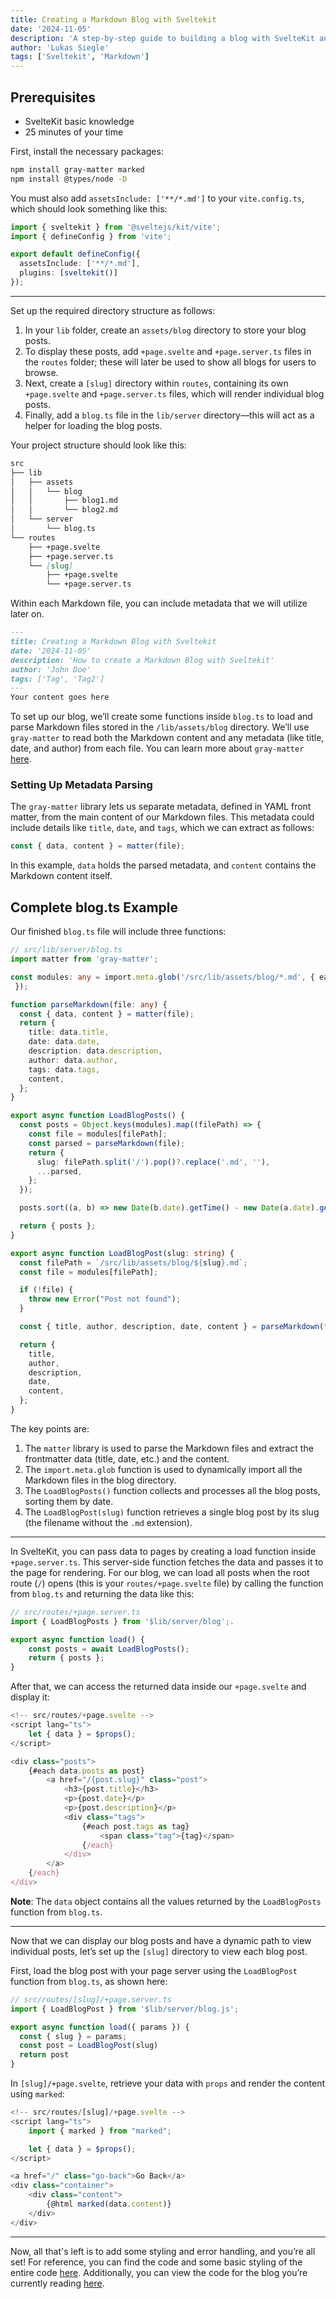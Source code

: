 ```yaml
---
title: Creating a Markdown Blog with Sveltekit
date: '2024-11-05'
description: 'A step-by-step guide to building a blog with SvelteKit and Markdown'
author: 'Lukas Siegle'
tags: ['Sveltekit', 'Markdown']
---
```

## Prerequisites
- SvelteKit basic knowledge
- 25 minutes of your time

First, install the necessary packages:

```bash
npm install gray-matter marked
npm install @types/node -D

```
You must also add `assetsInclude: ['**/*.md']` to your `vite.config.ts`, which should look something like this:

```typescript
import { sveltekit } from '@sveltejs/kit/vite';
import { defineConfig } from 'vite';

export default defineConfig({
  assetsInclude: ['**/*.md'],
  plugins: [sveltekit()]
});
```

---

Set up the required directory structure as follows:

1. In your `lib` folder, create an `assets/blog` directory to store your blog posts.
2. To display these posts, add `+page.svelte` and `+page.server.ts` files in the `routes` folder; these will later be used to show all blogs for users to browse.
3. Next, create a `[slug]` directory within `routes`, containing its own `+page.svelte` and `+page.server.ts` files, which will render individual blog posts.
4. Finally, add a `blog.ts` file in the `lib/server` directory—this will act as a helper for loading the blog posts.

Your project structure should look like this:

```markdown
src
├── lib
│   ├── assets
│   │   └── blog
│   │       ├── blog1.md 
│   │       └── blog2.md
│   └── server
│       └── blog.ts
└── routes
    ├── +page.svelte 
    ├── +page.server.ts
    └── [slug]
        ├── +page.svelte 
        └── +page.server.ts
```

Within each Markdown file, you can include metadata that we will utilize later on.

```markdown
---
title: Creating a Markdown Blog with Sveltekit
date: '2024-11-05'
description: 'How to create a Markdown Blog with Sveltekit'
author: 'John Doe'
tags: ['Tag', 'Tag2']
---
Your content goes here
```
To set up our blog, we’ll create some functions inside `blog.ts` to load and parse Markdown files stored in the `/lib/assets/blog` directory. We’ll use `gray-matter` to read both the Markdown content and any metadata (like title, date, and author) from each file. You can learn more about `gray-matter` [here](https://www.npmjs.com/package/gray-matter).

### Setting Up Metadata Parsing

The `gray-matter` library lets us separate metadata, defined in YAML front matter, from the main content of our Markdown files. This metadata could include details like `title`, `date`, and `tags`, which we can extract as follows:

```typescript
const { data, content } = matter(file);
```

In this example, `data` holds the parsed metadata, and `content` contains the Markdown content itself.

## Complete blog.ts Example

Our finished `blog.ts` file will include three functions:

```typescript
// src/lib/server/blog.ts
import matter from 'gray-matter';

const modules: any = import.meta.glob('/src/lib/assets/blog/*.md', { eager: true, query: '?raw', import: 'default'
 });

function parseMarkdown(file: any) {
  const { data, content } = matter(file);
  return {
    title: data.title,
    date: data.date,
    description: data.description,
    author: data.author,
    tags: data.tags,
    content,
  };
}

export async function LoadBlogPosts() {
  const posts = Object.keys(modules).map((filePath) => {
    const file = modules[filePath];
    const parsed = parseMarkdown(file);
    return {
      slug: filePath.split('/').pop()?.replace('.md', ''),
      ...parsed,
    };
  });

  posts.sort((a, b) => new Date(b.date).getTime() - new Date(a.date).getTime());

  return { posts };
}

export async function LoadBlogPost(slug: string) {
  const filePath = `/src/lib/assets/blog/${slug}.md`;
  const file = modules[filePath];

  if (!file) {
    throw new Error("Post not found");
  }

  const { title, author, description, date, content } = parseMarkdown(file);

  return {
    title,
    author,
    description,
    date,
    content,
  };
}
```

The key points are:

1. The `matter` library is used to parse the Markdown files and extract the frontmatter data (title, date, etc.) and the content.
2. The `import.meta.glob` function is used to dynamically import all the Markdown files in the blog directory.
3. The `LoadBlogPosts()` function collects and processes all the blog posts, sorting them by date.
4. The `LoadBlogPost(slug)` function retrieves a single blog post by its slug (the filename without the `.md` extension).



---

In SvelteKit, you can pass data to pages by creating a load function inside `+page.server.ts`. This server-side function fetches the data and passes it to the page for rendering. For our blog, we can load all posts when the root route (`/`) opens (this is your `routes/+page.svelte` file) by calling the function from `blog.ts` and returning the data like this:

```typescript
// src/routes/+page.server.ts
import { LoadBlogPosts } from '$lib/server/blog';. 

export async function load() {
    const posts = await LoadBlogPosts();
    return { posts };
}
```
After that, we can access the returned data inside our `+page.svelte` and display it:

```typescript
<!-- src/routes/+page.svelte -->
<script lang="ts">
    let { data } = $props();
</script>

<div class="posts">
    {#each data.posts as post}
        <a href="/{post.slug}" class="post">
            <h3>{post.title}</h3>
            <p>{post.date}</p>
            <p>{post.description}</p>
            <div class="tags">
                {#each post.tags as tag}
                    <span class="tag">{tag}</span>
                {/each}
            </div>
        </a>
    {/each}
</div>
```

**Note**: The `data` object contains all the values returned by the `LoadBlogPosts` function from `blog.ts`. 

---

Now that we can display our blog posts and have a dynamic path to view individual posts, let’s set up the `[slug]` directory to view each blog post.

First, load the blog post with your page server using the `LoadBlogPost` function from `blog.ts`, as shown here:

```typescript
// src/routes/[slug]/+page.server.ts
import { LoadBlogPost } from '$lib/server/blog.js';

export async function load({ params }) {
  const { slug } = params;
  const post = LoadBlogPost(slug)
  return post
}
```

In `[slug]/+page.svelte`, retrieve your data with `props` and render the content using `marked`:

```typescript
<!-- src/routes/[slug]/+page.svelte -->
<script lang="ts">
    import { marked } from "marked";

    let { data } = $props();
</script>

<a href="/" class="go-back">Go Back</a>
<div class="container">
    <div class="content">
        {@html marked(data.content)}
    </div>
</div>

```

---

Now, all that's left is to add some styling and error handling, and you’re all set! For reference, you can find the code and some basic styling of the entire code [here](https://github.com/Lukas-Siegle/Example-Markdown-Blog). Additionally, you can view the code for the blog you’re currently reading [here](https://github.com/Lukas-Siegle/Personal-Website).
